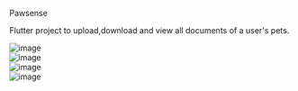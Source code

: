 Pawsense

Flutter project to upload,download and view all documents of a user's pets.

![image](https://user-images.githubusercontent.com/82721312/189477373-e4ccb58e-87d1-464b-bca2-564d723b0703.png)
<br>
![image](https://user-images.githubusercontent.com/82721312/189477401-61d000c8-d963-46e1-87d5-3598a1cd4fda.png)
<br>
![image](https://user-images.githubusercontent.com/82721312/189477418-a7d54463-6a42-45cf-a0d7-babfca27d7b2.png)
<br>
![image](https://user-images.githubusercontent.com/82721312/189477439-46089ddd-89f2-4c3a-b92f-025afc2ab782.png)
<br>
